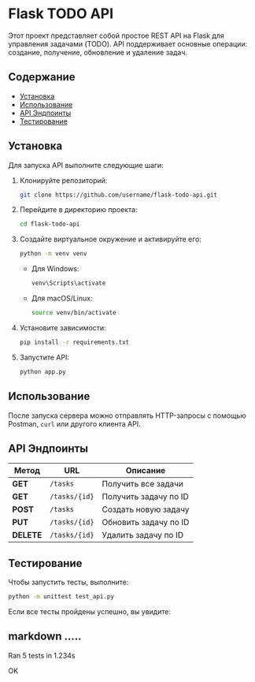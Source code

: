 # Flask TODO API

Этот проект представляет собой простое REST API на Flask для управления задачами (TODO). API поддерживает основные операции: создание, получение, обновление и удаление задач.

## Содержание

- [Установка](#установка)
- [Использование](#использование)
- [API Эндпоинты](#api-эндпоинты)
- [Тестирование](#тестирование)

## Установка

Для запуска API выполните следующие шаги:

1. Клонируйте репозиторий:
    ```bash
    git clone https://github.com/username/flask-todo-api.git
    ```
2. Перейдите в директорию проекта:
    ```bash
    cd flask-todo-api
    ```
3. Создайте виртуальное окружение и активируйте его:
    ```bash
    python -m venv venv
    ```
    - Для Windows:
      ```bash
      venv\Scripts\activate
      ```
    - Для macOS/Linux:
      ```bash
      source venv/bin/activate
      ```
4. Установите зависимости:
    ```bash
    pip install -r requirements.txt
    ```
5. Запустите API:
    ```bash
    python app.py
    ```


## Использование

После запуска сервера можно отправлять HTTP-запросы с помощью Postman, `curl` или другого клиента API.

## API Эндпоинты

| Метод  | URL           | Описание                    |
|--------|-------------|----------------------------|
| **GET**    | `/tasks`       | Получить все задачи        |
| **GET**    | `/tasks/{id}`  | Получить задачу по ID      |
| **POST**   | `/tasks`       | Создать новую задачу       |
| **PUT**    | `/tasks/{id}`  | Обновить задачу по ID      |
| **DELETE** | `/tasks/{id}`  | Удалить задачу по ID       |

## Тестирование
Чтобы запустить тесты, выполните:

```bash
python -m unittest test_api.py
```
Если все тесты пройдены успешно, вы увидите:

markdown
.....
----------------------------------------------------------------------
Ran 5 tests in 1.234s

OK


